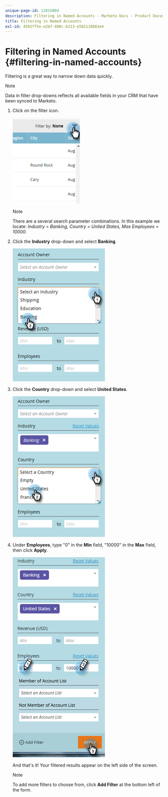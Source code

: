 ```yaml
---
unique-page-id: 12615804
description: Filtering in Named Accounts - Marketo Docs - Product Documentation
title: Filtering in Named Accounts
exl-id: 4592ff5e-e2bf-408c-b213-e582110b83e4
---
```

# Filtering in Named Accounts {#filtering-in-named-accounts}

Filtering is a great way to narrow down data quickly.

>[!NOTE]
>
>Data in filter drop-downs reflects all available fields in your CRM that have been synced to Marketo.

1. Click on the filter icon.

   ![](assets/filter-one.png)

   >[!NOTE]
   >
   >There are a several search parameter combinations. In this example we locate: _Industry = Banking, Country = United States, Max Employees = 10000_.

1. Click the **Industry** drop-down and select **Banking**.

   ![](assets/filter-2.png)

1. Click the **Country** drop-down and select **United States**.

   ![](assets/filter-3.png)

1. Under **Employees**, type "0" in the **Min** field, "10000" in the **Max** field, then click **Apply**.

   ![](assets/four-2.png)

   And that's it! Your filtered results appear on the left side of the screen.

   >[!NOTE]
   >
   >To add more filters to choose from, click **Add Filter** at the bottom left of the form.
